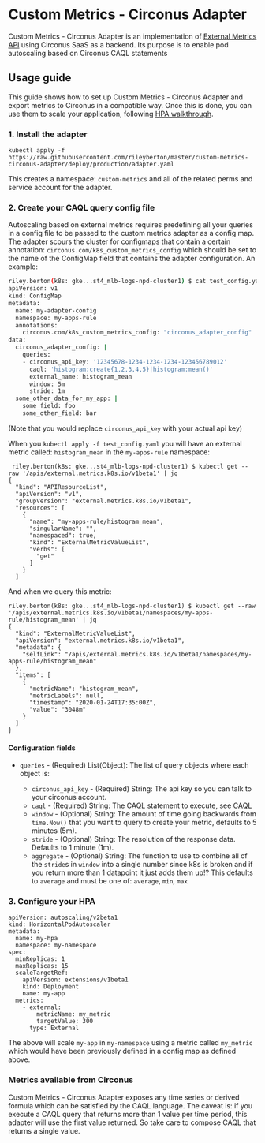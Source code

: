 # Custom Metrics - Circonus Adapter

Custom Metrics - Circonus Adapter is an implementation of [External Metrics API]
using Circonus SaaS as a backend. Its purpose is to enable pod autoscaling based
on Circonus CAQL statements

## Usage guide

This guide shows how to set up Custom Metrics - Circonus Adapter and export
metrics to Circonus in a compatible way. Once this is done, you can use
them to scale your application, following [HPA walkthrough].

### 1. Install the adapter

`kubectl apply -f https://raw.githubusercontent.com/rileyberton/master/custom-metrics-circonus-adapter/deploy/production/adapter.yaml`

This creates a namespace: `custom-metrics` and all of the related perms and service account for the adapter.

### 2. Create your CAQL query config file

Autoscaling based on external metrics requires predefining all your queries in a config file to be passed to the 
custom metrics adapter as a config map.  The adapter scours the cluster for configmaps that contain a certain
annotation: `circonus.com/k8s_custom_metrics_config` which should be set to the name of the ConfigMap field
that contains the adapter configuration.  An example:

```sh 
riley.berton(k8s: gke...st4_mlb-logs-npd-cluster1) $ cat test_config.yaml
apiVersion: v1
kind: ConfigMap
metadata:
  name: my-adapter-config
  namespace: my-apps-rule
  annotations:
    circonus.com/k8s_custom_metrics_config: "circonus_adapter_config"
data:
  circonus_adapter_config: |
    queries:
    - circonus_api_key: '12345678-1234-1234-1234-123456789012'
      caql: 'histogram:create{1,2,3,4,5}|histogram:mean()'
      external_name: histogram_mean
      window: 5m
      stride: 1m
  some_other_data_for_my_app: |
    some_field: foo
    some_other_field: bar
```
(Note that you would replace `circonus_api_key` with your actual api key)

When you `kubectl apply -f test_config.yaml` you will have an external metric called: `histogram_mean` in the 
`my-apps-rule` namespace:

```
 riley.berton(k8s: gke...st4_mlb-logs-npd-cluster1) $ kubectl get --raw '/apis/external.metrics.k8s.io/v1beta1' | jq
{
  "kind": "APIResourceList",
  "apiVersion": "v1",
  "groupVersion": "external.metrics.k8s.io/v1beta1",
  "resources": [
    {
      "name": "my-apps-rule/histogram_mean",
      "singularName": "",
      "namespaced": true,
      "kind": "ExternalMetricValueList",
      "verbs": [
        "get"
      ]
    }
  ]
```

And when we query this metric:

```
riley.berton(k8s: gke...st4_mlb-logs-npd-cluster1) $ kubectl get --raw '/apis/external.metrics.k8s.io/v1beta1/namespaces/my-apps-rule/histogram_mean' | jq
{
  "kind": "ExternalMetricValueList",
  "apiVersion": "external.metrics.k8s.io/v1beta1",
  "metadata": {
    "selfLink": "/apis/external.metrics.k8s.io/v1beta1/namespaces/my-apps-rule/histogram_mean"
  },
  "items": [
    {
      "metricName": "histogram_mean",
      "metricLabels": null,
      "timestamp": "2020-01-24T17:35:00Z",
      "value": "3048m"
    }
  ]
}
```

#### Configuration fields

* `queries` - (Required) List(Object): The list of query objects where each object is:

  * `circonus_api_key` - (Required) String: The api key so you can talk to your circonus account.
  * `caql` - (Required) String: The CAQL statement to execute, see [CAQL](https://login.circonus.com/resources/docs/user/CAQL.html)
  * `window` - (Optional) String: The amount of time going backwards from `time.Now()` that you want to query to create your metric,
  defaults to 5 minutes (5m).
  * `stride` - (Optional) String: The resolution of the response data.  Defaults to 1 minute (1m).
  * `aggregate` - (Optional) String: The function to use to combine all of the `stride`s in `window` into a single number 
  since k8s is broken and if you return more than 1 datapoint it just adds them up!?  This defaults to `average` and must
  be one of: `average`, `min`, `max`
  
### 3. Configure your HPA

```
apiVersion: autoscaling/v2beta1
kind: HorizontalPodAutoscaler
metadata:
  name: my-hpa
  namespace: my-namespace
spec:
  minReplicas: 1
  maxReplicas: 15
  scaleTargetRef:
    apiVersion: extensions/v1beta1
    kind: Deployment
    name: my-app
  metrics:
    - external:
        metricName: my_metric 
        targetValue: 300
      type: External
```

The above will scale `my-app` in `my-namespace` using a metric called `my_metric` which would have been previously defined in a
config map as defined above.


### Metrics available from Circonus

Custom Metrics - Circonus Adapter exposes any time series or derived formula
which can be satisfied by the CAQL language.  The caveat is: if you execute
a CAQL query that returns more than 1 value per time period, this adapter will
use the first value returned.  So take care to compose CAQL that returns a single
value.


[Custom Metrics API]:
https://github.com/kubernetes/metrics/tree/master/pkg/apis/custom_metrics
[External Metrics API]:
https://github.com/kubernetes/metrics/tree/master/pkg/apis/external_metrics
[HPA walkthrough]:
https://kubernetes.io/docs/tasks/run-application/horizontal-pod-autoscale-walkthrough/
[cluster setup]: https://kubernetes.io/docs/setup/
